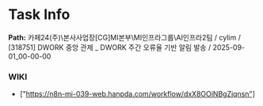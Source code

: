 # Task Info

**Path:** 카페24(주)\본사사업장\[CG]MI본부\MI인프라그룹\AI인프라2팀 / cylim / [318751] DWORK 중앙 관제 _ DWORK 주간 오류율 기반 알림 발송 / 2025-09-01_00-00-00

### WIKI
- ["https://n8n-mi-039-web.hanpda.com/workflow/dxX8OOiNBgZjqnsn"]

